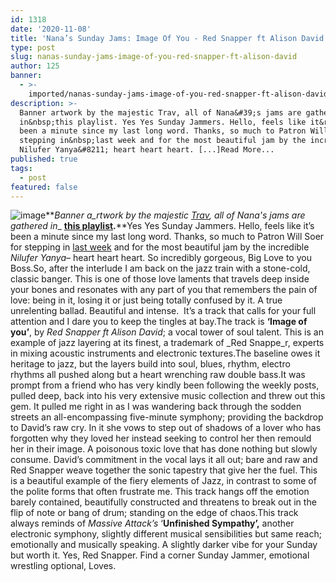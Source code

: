 ```yaml
---
id: 1318
date: '2020-11-08'
title: 'Nana’s Sunday Jams: Image Of You - Red Snapper ft Alison David - Loose Lips'
type: post
slug: nanas-sunday-jams-image-of-you-red-snapper-ft-alison-david
author: 125
banner:
  - >-
    imported/nanas-sunday-jams-image-of-you-red-snapper-ft-alison-david/image1318.jpeg
description: >-
  Banner artwork by the majestic Trav, all of Nana&#39;s jams are gathered
  in&nbsp;this playlist. Yes Yes Sunday Jammers. Hello, feels like it&rsquo;s
  been a minute since my last long word. Thanks, so much to Patron Will Soer for
  stepping in&nbsp;last week and for the most beautiful jam by the incredible
  Nilufer Yanya&#8211; heart heart heart. [...]Read More...
published: true
tags:
  - post
featured: false
---
```

![image](../imported/nanas-sunday-jams-image-of-you-red-snapper-ft-alison-david/image1318.jpeg)**_Banner a_rtwork by the majestic [Trav](https://www.backdownwarchild.co.uk/), all of Nana's jams are gathered in__ [__this playlist__](https://open.spotify.com/playlist/12UoQ8ov5i6P8BIfm2lOjS?si=jarAn1CXSEuYB9vAxJidOg)__.__**Yes Yes Sunday Jammers. Hello, feels like it’s been a minute since my last long word. Thanks, so much to Patron Will Soer for stepping in [last week](http://loose-lips.co.uk/blog/soers-sunday-jams-niluefer-yanya-crash) and for the most beautiful jam by the incredible _Nilufer Yanya_– heart heart heart. So incredibly gorgeous, Big Love to you Boss.So, after the interlude I am back on the jazz train with a stone-cold, classic banger. This is one of those love laments that travels deep inside your bones and resonates with any part of you that remembers the pain of love: being in it, losing it or just being totally confused by it. A true unrelenting ballad. Beautiful and intense.  It’s a track that calls for your full attention and I dare you to keep the tingles at bay.The track is **‘Image of you’**, by _Red Snapper ft Alison David_; a vocal tower of soul talent. This is an example of jazz layering at its finest, a trademark of _Red Snappe_r, experts in mixing acoustic instruments and electronic textures.The baseline owes it heritage to jazz, but the layers build into soul, blues, rhythm, electro rhythms all pushed along but a heart wrenching raw double bass.It was prompt from a friend who has very kindly been following the weekly posts, pulled deep, back into his very extensive music collection and threw out this gem. It pulled me right in as I was wandering back through the sodden streets an all-encompassing five-minute symphony; providing the backdrop to David’s raw cry. In it she vows to step out of shadows of a lover who has forgotten why they loved her instead seeking to control her then remould her in their image. A poisonous toxic love that has done nothing but slowly consume. David’s commitment in the vocal lays it all out; bare and raw and Red Snapper weave together the sonic tapestry that give her the fuel. This is a beautiful example of the fiery elements of Jazz, in contrast to some of the polite forms that often frustrate me. This track hangs off the emotion barely contained, beautifully constructed and threatens to break out in the flip of note or bang of drum; standing on the edge of chaos.This track always reminds of _Massive Attack’s_ ‘**Unfinished Sympathy’,** another electronic symphony, slightly different musical sensibilities but same reach; emotionally and musically speaking. A slightly darker vibe for your Sunday but worth it. Yes, Red Snapper. Find a corner Sunday Jammer, emotional wrestling optional, Loves.